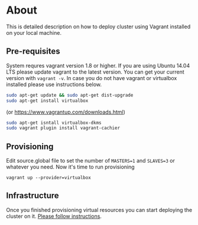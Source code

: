 # About

This is detailed description on how to deploy cluster using Vagrant installed on your local machine.

## Pre-requisites

System requres vagrant version 1.8 or higher. If you are using Ubuntu 14.04 LTS please update vagrant to the latest version. You can get your current version with ```vagrant -v```.
In case you do not have vagrant or virtualbox installed please use instructions below.

```bash
sudo apt-get update && sudo apt-get dist-upgrade
sudo apt-get install virtualbox
```
(or https://www.vagrantup.com/downloads.html)
```bash
sudo apt-get isntall virtualbox-dkms
sudo vagrant plugin install vagrant-cachier
```
## Provisioning
Edit source.global file to set the number of ```MASTERS=1``` and ```SLAVES=3``` or whatever you need.
Now it's time to run provisioning
```
vagrant up --provider=virtualbox
```

## Infrastructure

Once you finished provisioning virtual resources you can start deploying the cluster on it.
[Please follow instructions](../README.install.md#bootstrap).
